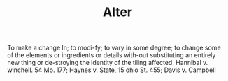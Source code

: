 ---
title: Alter
letter: A
permalink: "/definitions/alter.html"
body: To make a change ln; to modi-fy; to vary in some degree; to change some of the
  elements or ingredients or details with-out substituting an entirely new thing or
  de-stroying the identity of the tiling affected. Hannibal v. winchell. 54 Mo. 177;
  Haynes v. State, 15 ohio St. 455; Davis v. Campbell
published_at: '2018-07-07'
source: Black's Law Dictionary
layout: post
---